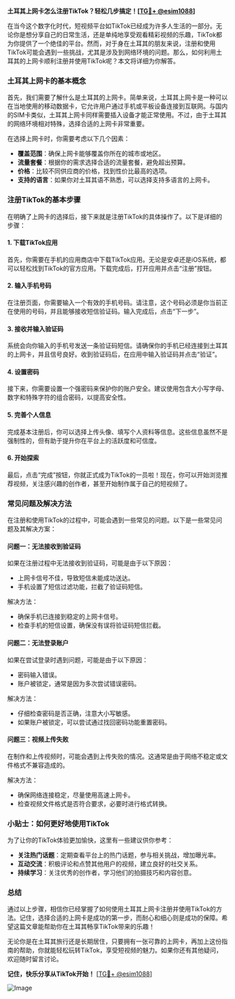 **土耳其上网卡怎么注册TikTok？轻松几步搞定！[[TG💪+ @esim1088](https://t.me/s/esim1088)]**

在当今这个数字化时代，短视频平台如TikTok已经成为许多人生活的一部分。无论你是想分享自己的日常生活，还是单纯地享受观看精彩视频的乐趣，TikTok都为你提供了一个绝佳的平台。然而，对于身在土耳其的朋友来说，注册和使用TikTok可能会遇到一些挑战，尤其是涉及到网络环境的问题。那么，如何利用土耳其的上网卡顺利注册并使用TikTok呢？本文将详细为你解答。

### 土耳其上网卡的基本概念

首先，我们需要了解什么是土耳其的上网卡。简单来说，土耳其上网卡是一种可以在当地使用的移动数据卡，它允许用户通过手机或平板设备连接到互联网。与国内的SIM卡类似，土耳其上网卡同样需要插入设备才能正常使用。不过，由于土耳其的网络环境相对特殊，选择合适的上网卡非常重要。

在选择上网卡时，你需要考虑以下几个因素：
- **覆盖范围**：确保上网卡能够覆盖你所在的城市或地区。
- **流量套餐**：根据你的需求选择合适的流量套餐，避免超出预算。
- **价格**：比较不同供应商的价格，找到性价比最高的选项。
- **支持的语言**：如果你对土耳其语不熟悉，可以选择支持多语言的上网卡。

### 注册TikTok的基本步骤

在明确了上网卡的选择后，接下来就是注册TikTok的具体操作了。以下是详细的步骤：

#### 1. 下载TikTok应用

首先，你需要在手机的应用商店中下载TikTok应用。无论是安卓还是iOS系统，都可以轻松找到TikTok的官方应用。下载完成后，打开应用并点击“注册”按钮。

#### 2. 输入手机号码

在注册页面，你需要输入一个有效的手机号码。请注意，这个号码必须是你当前正在使用的号码，并且能够接收短信验证码。输入完成后，点击“下一步”。

#### 3. 接收并输入验证码

系统会向你输入的手机号发送一条验证码短信。请确保你的手机已经连接到土耳其的上网卡，并且信号良好。收到验证码后，在应用中输入验证码并点击“验证”。

#### 4. 设置密码

接下来，你需要设置一个强密码来保护你的账户安全。建议使用包含大小写字母、数字和特殊字符的组合密码，以提高安全性。

#### 5. 完善个人信息

完成基本注册后，你可以选择上传头像、填写个人资料等信息。这些信息虽然不是强制性的，但有助于提升你在平台上的活跃度和可信度。

#### 6. 开始探索

最后，点击“完成”按钮，你就正式成为TikTok的一员啦！现在，你可以开始浏览推荐视频，关注感兴趣的创作者，甚至开始制作属于自己的短视频了。

### 常见问题及解决方法

在注册和使用TikTok的过程中，可能会遇到一些常见的问题。以下是一些常见问题及其解决方案：

#### 问题一：无法接收到验证码

如果在注册过程中无法接收到验证码，可能是由于以下原因：
- 上网卡信号不佳，导致短信未能成功送达。
- 手机设置了短信过滤功能，拦截了验证码短信。

解决方法：
- 确保手机已连接到稳定的上网卡信号。
- 检查手机的短信设置，确保没有误将验证码短信拦截。

#### 问题二：无法登录账户

如果在尝试登录时遇到问题，可能是由于以下原因：
- 密码输入错误。
- 账户被锁定，通常是因为多次尝试错误密码。

解决方法：
- 仔细检查密码是否正确，注意大小写敏感。
- 如果账户被锁定，可以尝试通过找回密码功能重置密码。

#### 问题三：视频上传失败

在制作和上传视频时，可能会遇到上传失败的情况。这通常是由于网络不稳定或文件格式不兼容造成的。

解决方法：
- 确保网络连接稳定，尽量使用高速上网卡。
- 检查视频文件格式是否符合要求，必要时进行格式转换。

### 小贴士：如何更好地使用TikTok

为了让你的TikTok体验更加愉快，这里有一些建议供你参考：

- **关注热门话题**：定期查看平台上的热门话题，参与相关挑战，增加曝光率。
- **互动交流**：积极评论和点赞其他用户的视频，建立良好的社交关系。
- **持续学习**：关注优秀的创作者，学习他们的拍摄技巧和内容创意。

### 总结

通过以上步骤，相信你已经掌握了如何使用土耳其上网卡注册并使用TikTok的方法。记住，选择合适的上网卡是成功的第一步，而耐心和细心则是成功的保障。希望这篇文章能帮助你在土耳其畅享TikTok带来的乐趣！

无论你是在土耳其旅行还是长期居住，只要拥有一张可靠的上网卡，再加上这份指南的帮助，你就能轻松玩转TikTok，享受短视频的魅力。如果你还有其他疑问，欢迎随时留言讨论。

**记住，快乐分享从TikTok开始！** [[TG💪+ @esim1088](https://t.me/s/esim1088)]

![Image](https://i.postimg.cc/4NQfJmqS/Snipaste-2025-05-13-00-14-12.png)